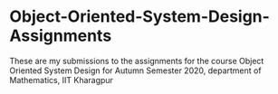 # Object-Oriented-System-Design-Assignments
These are my submissions to the assignments for the course Object Oriented System Design for Autumn Semester 2020, department of Mathematics, IIT Kharagpur
